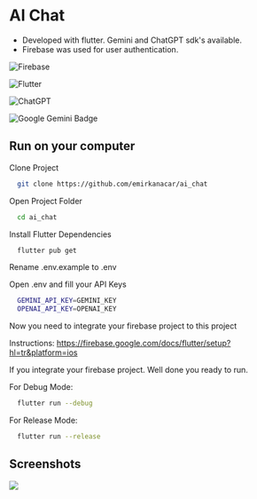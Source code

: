 
# AI Chat

- Developed with flutter. Gemini and ChatGPT sdk's available.
- Firebase was used for user authentication.


![Firebase](https://img.shields.io/badge/firebase-a08021?style=for-the-badge&logo=firebase&logoColor=ffcd34)

![Flutter](https://img.shields.io/badge/Flutter-%2302569B.svg?style=for-the-badge&logo=Flutter&logoColor=white)

![ChatGPT](https://img.shields.io/badge/chatGPT-74aa9c?style=for-the-badge&logo=openai&logoColor=white)

![Google Gemini Badge](https://img.shields.io/badge/Google%20Gemini-8E75B2?style=for-the-badge&logo=openai&logoColor=white)

## Run on your computer

Clone Project

```bash
  git clone https://github.com/emirkanacar/ai_chat
```

Open Project Folder

```bash
  cd ai_chat
```

Install Flutter Dependencies

```bash
  flutter pub get
```

Rename .env.example to .env

Open .env and fill your API Keys

```bash
  GEMINI_API_KEY=GEMINI_KEY
  OPENAI_API_KEY=OPENAI_KEY
```

Now you need to integrate your firebase project to this project

Instructions: https://firebase.google.com/docs/flutter/setup?hl=tr&platform=ios

If you integrate your firebase project. Well done you ready to run.

For Debug Mode:

```bash
  flutter run --debug
```

For Release Mode:

```bash
  flutter run --release
```

## Screenshots

![](https://i.ibb.co/4mQfk0g/settings-imageonline-co-merged.png)

  
